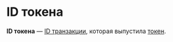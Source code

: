 # ID токена

**ID токена** — [ID транзакции](/ru/blockchain/transaction/transaction-id), которая выпустила [токен](/ru/blockchain/token).

